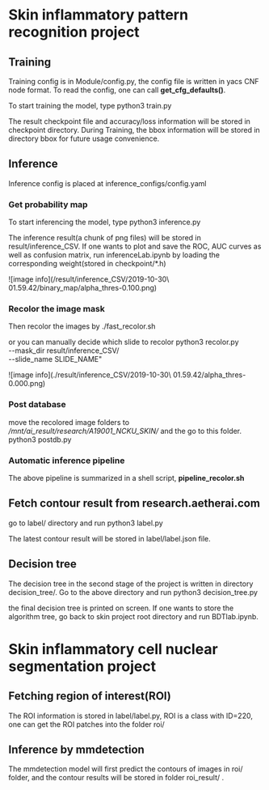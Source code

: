 # Skin inflammatory pattern recognition project
## Training
Training config is in Module/config.py, the config file is written in yacs CNF node format.
To read the config, one can call **get_cfg_defaults()**.

To start training the model, type
    python3 train.py

The result checkpoint file and accuracy/loss information will be stored in checkpoint directory.
During Training, the bbox information will be stored in directory bbox for future usage convenience.

## Inference
Inference config is placed at inference_configs/config.yaml

### Get probability map
To start inferencing the model, type
    python3 inference.py

The inference result(a chunk of png files) will be stored in result/inference_CSV. If one wants to 
plot and save the ROC, AUC curves as well as confusion matrix, run inferenceLab.ipynb by loading the
corresponding weight(stored in checkpoint/*.h)

![image info](/result/inference_CSV/2019-10-30\ 01.59.42/binary_map/alpha_thres-0.100.png)

### Recolor the image mask
Then recolor the images by
    ./fast_recolor.sh

or you can manually decide which slide to recolor
    python3 recolor.py \
	--mask_dir result/inference_CSV/ \
	--slide_name SLIDE_NAME"

![image info](./result/inference_CSV/2019-10-30\ 01.59.42/alpha_thres-0.000.png)

### Post database
move the recolored image folders to */mnt/ai_result/research/A19001_NCKU_SKIN/* and the go to this folder.
    python3 postdb.py

### Automatic inference pipeline
The above pipeline is summarized in a shell script, **pipeline_recolor.sh**

## Fetch contour result from research.aetherai.com
go to label/ directory and run
    python3 label.py 

The latest contour result will be stored in label/label.json file.

## Decision tree 
The decision tree in the second stage of the project is written in directory decision_tree/. Go to
the above directory and run
    python3 decision_tree.py

the final decision tree is printed on screen. If one wants to store the algorithm tree, go back to
skin project root directory and run BDTlab.ipynb. 

# Skin inflammatory cell nuclear segmentation project
## Fetching region of interest(ROI)
The ROI information is stored in label/label.py, ROI is a class with ID=220, one can get the ROI patches
into the folder roi/

## Inference by mmdetection
The mmdetection model will first predict the contours of images in roi/ folder, and the contour
results will be stored in folder roi_result/ .
